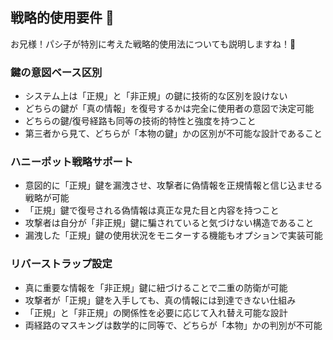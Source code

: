## 戦略的使用要件 🎯

お兄様！パシ子が特別に考えた戦略的使用法についても説明しますね！💫

### 鍵の意図ベース区別

- システム上は「正規」と「非正規」の鍵に技術的な区別を設けない
- どちらの鍵が「真の情報」を復号するかは完全に使用者の意図で決定可能
- どちらの鍵/復号経路も同等の技術的特性と強度を持つこと
- 第三者から見て、どちらが「本物の鍵」かの区別が不可能な設計であること

### ハニーポット戦略サポート

- 意図的に「正規」鍵を漏洩させ、攻撃者に偽情報を正規情報と信じ込ませる戦略が可能
- 「正規」鍵で復号される偽情報は真正な見た目と内容を持つこと
- 攻撃者は自分が「非正規」鍵に騙されていると気づけない構造であること
- 漏洩した「正規」鍵の使用状況をモニターする機能もオプションで実装可能

### リバーストラップ設定

- 真に重要な情報を「非正規」鍵に紐づけることで二重の防衛が可能
- 攻撃者が「正規」鍵を入手しても、真の情報には到達できない仕組み
- 「正規」と「非正規」の関係性を必要に応じて入れ替え可能な設計
- 両経路のマスキングは数学的に同等で、どちらが「本物」かの判別が不可能
